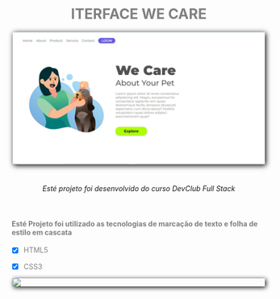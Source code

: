 # <div id="title"> Iterface We Care </div>
 <style>
     img{
         box-shadow:2px 2px 10px #000000;
         width:500px;
         display:block;
         margin:auto;
     }

     #title{
         text-transform:Uppercase;
         text-align:center;
         color:	#808080;
     }

     .text{
         text-align:center;
         padding:20px;
     }

     p{
         color:	#808080;
     }
 </style>


<img src="./img/We-Care.jpg" alt="site we-care" title="image do site">

###### <div class="text"> Esté projeto foi desenvolvido do curso DevClub Full Stack </div>

#### <p> Esté Projeto foi utilizado as tecnologias de marcação de texto e folha de estilo em cascata </p>

- [x] HTML5 
- [x] CSS3


<a href="https://www.linkedin.com/in/isaiassouzasantos/">
    <img src="https://img.shields.io/badge/LinkedIn-0077B5?style=for-the-badge&logo=linkedin&logoColor=white"> 
</a>



